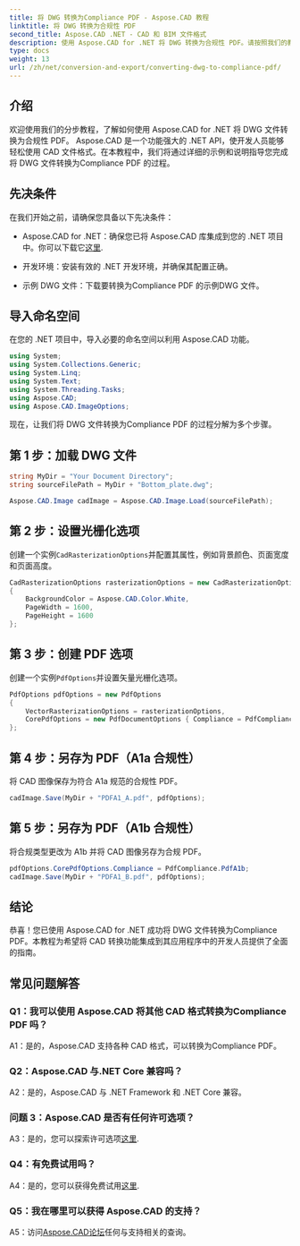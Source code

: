 ```yaml
---
title: 将 DWG 转换为Compliance PDF - Aspose.CAD 教程
linktitle: 将 DWG 转换为合规性 PDF
second_title: Aspose.CAD .NET - CAD 和 BIM 文件格式
description: 使用 Aspose.CAD for .NET 将 DWG 转换为合规性 PDF。请按照我们的教程获取分步指导。
type: docs
weight: 13
url: /zh/net/conversion-and-export/converting-dwg-to-compliance-pdf/
---
```

## 介绍

欢迎使用我们的分步教程，了解如何使用 Aspose.CAD for .NET 将 DWG 文件转换为合规性 PDF。 Aspose.CAD 是一个功能强大的 .NET API，使开发人员能够轻松使用 CAD 文件格式。在本教程中，我们将通过详细的示例和说明指导您完成将 DWG 文件转换为Compliance PDF 的过程。

## 先决条件

在我们开始之前，请确保您具备以下先决条件：

-  Aspose.CAD for .NET：确保您已将 Aspose.CAD 库集成到您的 .NET 项目中。你可以下载它[这里](https://releases.aspose.com/cad/net/).

- 开发环境：安装有效的 .NET 开发环境，并确保其配置正确。

- 示例 DWG 文件：下载要转换为Compliance PDF 的示例DWG 文件。

## 导入命名空间

在您的 .NET 项目中，导入必要的命名空间以利用 Aspose.CAD 功能。

```csharp
using System;
using System.Collections.Generic;
using System.Linq;
using System.Text;
using System.Threading.Tasks;
using Aspose.CAD;
using Aspose.CAD.ImageOptions;
```

现在，让我们将 DWG 文件转换为Compliance PDF 的过程分解为多个步骤。

## 第 1 步：加载 DWG 文件

```csharp
string MyDir = "Your Document Directory";
string sourceFilePath = MyDir + "Bottom_plate.dwg";

Aspose.CAD.Image cadImage = Aspose.CAD.Image.Load(sourceFilePath);
```

## 第 2 步：设置光栅化选项

创建一个实例`CadRasterizationOptions`并配置其属性，例如背景颜色、页面宽度和页面高度。

```csharp
CadRasterizationOptions rasterizationOptions = new CadRasterizationOptions
{
    BackgroundColor = Aspose.CAD.Color.White,
    PageWidth = 1600,
    PageHeight = 1600
};
```

## 第 3 步：创建 PDF 选项

创建一个实例`PdfOptions`并设置矢量光栅化选项。

```csharp
PdfOptions pdfOptions = new PdfOptions
{
    VectorRasterizationOptions = rasterizationOptions,
    CorePdfOptions = new PdfDocumentOptions { Compliance = PdfCompliance.PdfA1a }
};
```

## 第 4 步：另存为 PDF（A1a 合规性）

将 CAD 图像保存为符合 A1a 规范的合规性 PDF。

```csharp
cadImage.Save(MyDir + "PDFA1_A.pdf", pdfOptions);
```

## 第 5 步：另存为 PDF（A1b 合规性）

将合规类型更改为 A1b 并将 CAD 图像另存为合规 PDF。

```csharp
pdfOptions.CorePdfOptions.Compliance = PdfCompliance.PdfA1b;
cadImage.Save(MyDir + "PDFA1_B.pdf", pdfOptions);
```

## 结论

恭喜！您已使用 Aspose.CAD for .NET 成功将 DWG 文件转换为Compliance PDF。本教程为希望将 CAD 转换功能集成到其应用程序中的开发人员提供了全面的指南。

## 常见问题解答

### Q1：我可以使用 Aspose.CAD 将其他 CAD 格式转换为Compliance PDF 吗？

A1：是的，Aspose.CAD 支持各种 CAD 格式，可以转换为Compliance PDF。

### Q2：Aspose.CAD 与.NET Core 兼容吗？

A2：是的，Aspose.CAD 与 .NET Framework 和 .NET Core 兼容。

### 问题 3：Aspose.CAD 是否有任何许可选项？

 A3：是的，您可以探索许可选项[这里](https://purchase.aspose.com/buy).

### Q4：有免费试用吗？

A4：是的，您可以获得免费试用[这里](https://releases.aspose.com/).

### Q5：我在哪里可以获得 Aspose.CAD 的支持？

A5：访问[Aspose.CAD论坛](https://forum.aspose.com/c/cad/19)任何与支持相关的查询。